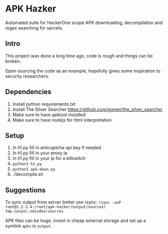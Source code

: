 # APK Hazker

Automated suite for HackerOne scope APK downloading, decompilation and regex searching for secrets.

## Intro

This project was done a long time ago, code is rough and things can be broken.

Open sourcing the code as an example, hopefully gives some inspiration to security researchers.

## Dependencies

1. Install python requirements.txt
2. Install The Silver Searcher https://github.com/ggreer/the_silver_searcher
3. Make sure to have apktool installed
4. Make sure to have nodejs for html interpretation

## Setup

1. In h1.py fill in anticaptcha api key if needed
2. In h1.py fill in your proxy ip
3. In h1.py fill in your ip for a killswitch
4. `python3 h1.py`
5. `python3 apk-down.py`
6. ./decompile.sh

## Suggestions

To sync output from server better use rsync:
`rsync -azP root@1.2.3.4:/root/apk-hazker/output/sources/ tmp.nosync.noindex/sources`

APK files can be huge, invest in cheap external storage and set up a symlink `apks` in `output`.
